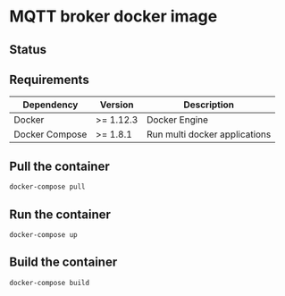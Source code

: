 # MQTT broker docker image

## Status

## Requirements

| Dependency | Version | Description |
| ---------- | ------- | ----------- |
| Docker | >= 1.12.3 | Docker Engine |
| Docker Compose | >= 1.8.1 | Run multi docker applications|

## Pull the container

```
docker-compose pull
```

## Run the container

```
docker-compose up
```

## Build the container

```
docker-compose build
```
